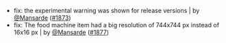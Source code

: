 - fix: the experimental warning was shown for release versions | by [@Mansarde](https://github.com/Mansarde) ([#1873](https://github.com/amblelabs/ait/pull/1873))
- fix: The food machine item had a big resolution of 744x744 px instead of 16x16 px | by [@Mansarde](https://github.com/Mansarde) ([#1877](https://github.com/amblelabs/ait/pull/1877))
